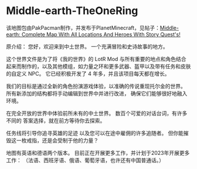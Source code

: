 # Middle-earth-TheOneRing
 该地图包由PakPacman制作，并发布于PlanetMinecraft，见帖子：[Middle-earth: Complete Map With All Locations And Heroes With Story Quest's!](https://www.planetminecraft.com/project/middle-earth-complete-map-with-story-quest-s/)

原介绍：
您好，欢迎来到中土世界。
一个充满冒险和史诗故事的地方。

这个世界文件是为了将《我的世界》的 LotR Mod 与所有重要的地点和角色结合起来而制作的，以及其他模组，如力量之环和更多武器、盔甲以及带有任务和皮肤的自定义 NPC。
它已经积极开发了 4 年多，并且该项目每天都在增长。

我们的目标是通过全新的角色扮演游戏体验，以准确的传说重现托尔金的世界。
所有新添加的结构都将手动编辑到世界中并进行改进，
确保它们能够很好地融入环境。

在完全开放的世界中体验前所未有的中土世界。
数百个可爱的对话台词，有许多不同的
答案选择，就在前方等待你去探索。

任务线将引导你追寻英雄的足迹
以及您可以在途中雇佣的许多追随者。
但你能摧毁这一枚戒指，还是会受制于他的力量？

地图有英语和德语两个版本。
目前正在开展更多工作，并计划于2023年开展更多工作：
（法语、西班牙语、俄语、葡萄牙语，也许还有中国普通话。）
